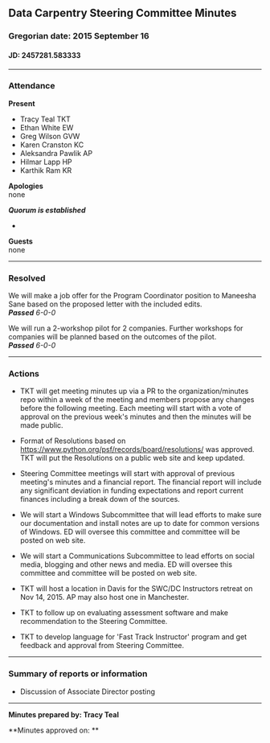 ## Data Carpentry Steering Committee Minutes
### Gregorian date: 2015 September 16
#### JD: 2457281.583333

----

### Attendance
**Present**
- Tracy Teal TKT
- Ethan White EW
- Greg Wilson GVW
- Karen Cranston KC
- Aleksandra Pawlik AP
- Hilmar Lapp HP
- Karthik Ram KR

**Apologies**  
none

_**Quorum is established**_

-

**Guests**  
none
 

---

### Resolved

We will make a job offer for the Program Coordinator position to Maneesha Sane based on the proposed letter 
with the included edits.  
_**Passed** 6-0-0_

We will run a 2-workshop pilot for 2 companies. Further workshops for companies will be planned based on the 
outcomes of the pilot.  
_**Passed** 6-0-0_


---

### Actions

- TKT will get meeting minutes up via a PR to the organization/minutes repo within a week of 
the meeting and members propose any changes before the following meeting. Each meeting 
will start with a vote of approval on the previous week's minutes and then the minutes
will be made public.

- Format of Resolutions based on https://www.python.org/psf/records/board/resolutions/ was
approved. TKT will put the Resolutions on a public web site and keep updated. 

- Steering Committee meetings will start with approval of previous meeting's minutes and a financial 
report. The financial report will include any significant deviation in funding expectations and
report current finances including a break down of the sources. 

- We will start a Windows Subcommittee that will lead efforts to make sure our documentation
and install notes are up to date for common versions of Windows. ED will oversee this committee
and committee will be posted on web site.

- We will start a Communications Subcommittee to lead efforts on social media, blogging and
other news and media. ED will oversee this committee and committee will be posted on web site.

- TKT will host a location in Davis for the SWC/DC Instructors retreat on Nov 14, 2015. AP may
also host one in Manchester.

- TKT to follow up on evaluating assessment software and make recommendation to the Steering 
Committee.

- TKT to develop language for 'Fast Track Instructor' program and get feedback and approval 
from Steering Committee.

---

### Summary of reports or information

- Discussion of Associate Director posting


---



**Minutes prepared by: Tracy Teal**

**Minutes approved on: **
